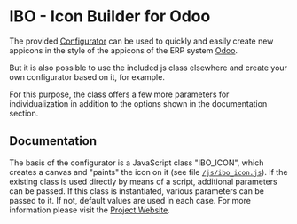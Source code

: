 # IBO - Icon Builder for Odoo

The provided [Configurator](https://spilymp.github.io/iob/) can be used to quickly and easily create new appicons in the style of the
appicons of the ERP system [Odoo](https://www.odoo.com/).

But it is also possible to use the included js class elsewhere and create your own configurator based on it, for example.

For this purpose, the class offers a few more parameters for individualization in addition to the options shown in the documentation section.

## Documentation

The basis of the configurator is a JavaScript class "IBO_ICON", which creates a canvas and "paints" the icon on it (see file [`/js/ibo_icon.js`](https://github.com/spilymp/iob/blob/main/js/ibo_icon.js)).
If the existing class is used directly by means of a script, additional parameters can be passed.
If this class is instantiated, various parameters can be passed to it.
If not, default values are used in each case.
For more information please visit the [Project Website](https://spilymp.github.io/iob/).